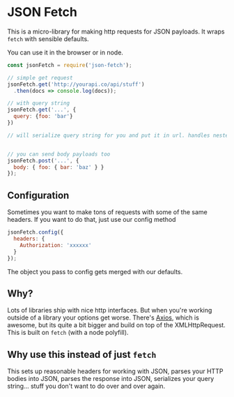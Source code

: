 # JSON Fetch

This is a micro-library for making http requests for JSON payloads. It wraps `fetch` with sensible defaults.

You can use it in the browser or in node.

```js
const jsonFetch = require('json-fetch');

// simple get request
jsonFetch.get('http://yourapi.co/api/stuff')
  .then(docs => console.log(docs));

// with query string
jsonFetch.get('...', {
  query: {foo: 'bar'}
})

// will serialize query string for you and put it in url. handles nested objects great


// you can send body payloads too
jsonFetch.post('...', {
  body: { foo: { bar: 'baz' } }
});
```

## Configuration

Sometimes you want to make tons of requests with some of the same headers. If you want to do that, just use our config method

```js
jsonFetch.config({
  headers: {
    Authorization: 'xxxxxx'
  }
});
```

The object you pass to config gets merged with our defaults.

## Why?

Lots of libraries ship with nice http interfaces. But when you're working outside of a library your options get worse. There's [Axios](https://github.com/mzabriskie/axios), which is awesome, but its quite a bit bigger and build on top of the XMLHttpRequest. This is built on `fetch` (with a node polyfill).

## Why use this instead of just `fetch`

This sets up reasonable headers for working with JSON, parses your HTTP bodies into JSON, parses the response into JSON, serializes your query string... stuff you don't want to do over and over again.